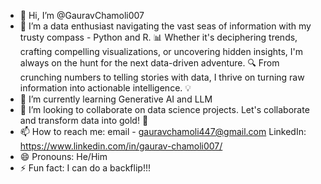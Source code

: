- 👋 Hi, I’m @GauravChamoli007
- 👀 I’m a data enthusiast navigating the vast seas of information with my trusty compass - Python and R. 📊 Whether it's deciphering trends, crafting compelling visualizations, or uncovering hidden insights, I'm always on the hunt for the next data-driven adventure. 🔍 From crunching numbers to telling stories with data, I thrive on turning raw information into actionable intelligence. 💡
- 🌱 I’m currently learning Generative AI and LLM
- 💞️ I’m looking to collaborate on data science projects. Let's collaborate and transform data into gold! 🌟
- 📫 How to reach me:
  email - gauravchamoli447@gmail.com
  LinkedIn: https://www.linkedin.com/in/gaurav-chamoli007/
- 😄 Pronouns: He/Him
- ⚡ Fun fact: I can do a backflip!!!

<!---
GauravChamoli007/GauravChamoli007 is a ✨ special ✨ repository because its `README.md` (this file) appears on your GitHub profile.
You can click the Preview link to take a look at your changes.
--->

